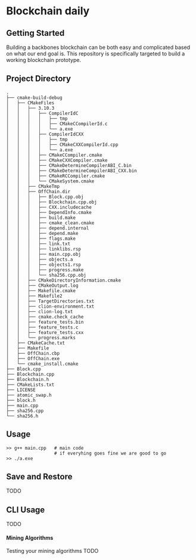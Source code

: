 # Blockchain daily

## Getting Started

Building a backbones blockchain can be both easy and complicated
based on what our end goal is. This repository is specifically 
targeted to build a working blockchain prototype.
    
    
## Project Directory
    .
    ├── cmake-build-debug
    │   ├── CMakeFiles
    │   │   ├── 3.10.3
    │   │   │   ├── CompilerIdC
    │   │   │   │   ├── tmp
    │   │   │   │   ├── CMakeCCompilerId.c
    │   │   │   │   └── a.exe
    │   │   │   ├── CompilerIdCXX
    │   │   │   │   ├── tmp
    │   │   │   │   ├── CMakeCXXCompilerId.cpp
    │   │   │   │   └── a.exe
    │   │   │   ├── CMakeCCompiler.cmake
    │   │   │   ├── CMakeCXXCompiler.cmake
    │   │   │   ├── CMakeDetermineCompilerABI_C.bin
    │   │   │   ├── CMakeDetermineCompilerABI_CXX.bin
    │   │   │   ├── CMakeRCCompiler.cmake
    │   │   │   └── CMakeSystem.cmake
    │   │   ├── CMakeTmp
    │   │   ├── OffChain.dir
    │   │   │   ├── Block.cpp.obj
    │   │   │   ├── Blockchain.cpp.obj
    │   │   │   ├── CXX.includecache
    │   │   │   ├── DependInfo.cmake
    │   │   │   ├── build.make
    │   │   │   ├── cmake_clean.cmake
    │   │   │   ├── depend.internal
    │   │   │   ├── depend.make
    │   │   │   ├── flags.make
    │   │   │   ├── link.txt
    │   │   │   ├── linklibs.rsp
    │   │   │   ├── main.cpp.obj
    │   │   │   ├── objects.a
    │   │   │   ├── objects1.rsp
    │   │   │   ├── progress.make
    │   │   │   └── sha256.cpp.obj
    │   │   ├── CMakeDirectoryInformation.cmake
    │   │   ├── CMakeOutput.log
    │   │   ├── Makefile.cmake
    │   │   ├── Makefile2
    │   │   ├── TargetDirectories.txt
    │   │   ├── clion-environment.txt
    │   │   ├── clion-log.txt
    │   │   ├── cmake.check_cache
    │   │   ├── feature_tests.bin
    │   │   ├── feature_tests.c
    │   │   ├── feature_tests.cxx
    │   │   └── progress.marks
    │   ├── CMakeCache.txt
    │   ├── Makefile
    │   ├── OffChain.cbp
    │   ├── OffChain.exe
    │   └── cmake_install.cmake
    ├── Block.cpp
    ├── Blockchain.cpp
    ├── Blockchain.h
    ├── CMakeLists.txt
    ├── LICENSE
    ├── atomic_swap.h
    ├── block.h
    ├── main.cpp
    ├── sha256.cpp
    └── sha256.h

## Usage

~~~
>> g++ main.cpp   # main code 
                  # if everyhing goes fine we are good to go
>> ./a.exe
~~~

## Save and Restore

TODO

## CLI Usage

TODO

#### Mining Algorithms

Testing your mining algorithms
TODO

